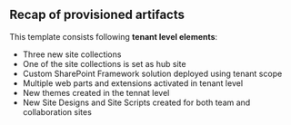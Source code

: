 ## Recap of provisioned artifacts

This template consists following **tenant level elements**:

- Three new site collections
- One of the site collections is set as hub site
- Custom SharePoint Framework solution deployed using tenant scope
- Multiple web parts and extensions activated in tenant level
- New themes created in the tennat level
- New Site Designs and Site Scripts created for both team and collaboration sites